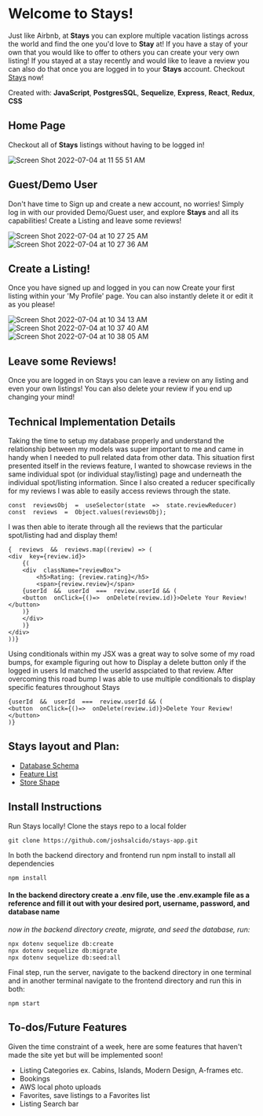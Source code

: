 # Welcome to Stays!

Just like Airbnb, at **Stays** you can explore multiple vacation listings across the world and find the one you'd love to  **Stay** at! If you have a stay of your own that you would like to offer to others you can create your very own listing! If you stayed at a stay recently and would like to leave a review you can also do that once you are logged in to your **Stays** account. Checkout [Stays](https://stays-app.herokuapp.com/) now!

Created with: **JavaScript**, **PostgresSQL**, **Sequelize**, **Express**, **React**, **Redux**, **CSS**


## Home Page

Checkout all of **Stays** listings without having to be logged in!

![Screen Shot 2022-07-04 at 11 55 51 AM](https://user-images.githubusercontent.com/75753879/177201359-16519b04-25be-4d3c-803b-7f998860c26a.png)


## Guest/Demo User

Don't have time to Sign up and create a new account, no worries! Simply log in with our provided Demo/Guest user, and explore **Stays** and all its capabilities! Create a Listing and leave some reviews!

![Screen Shot 2022-07-04 at 10 27 25 AM](https://user-images.githubusercontent.com/75753879/177201418-3d4eb096-004e-4f49-a2fc-992e23e4f9dc.png)
![Screen Shot 2022-07-04 at 10 27 36 AM](https://user-images.githubusercontent.com/75753879/177201421-c0a718b5-7351-4ea8-989a-f613a472c455.png)

## Create a Listing!

Once you have signed up and logged in you can now Create your first listing within your 'My Profile' page. You can also instantly delete it or edit it as you please!

![Screen Shot 2022-07-04 at 10 34 13 AM](https://user-images.githubusercontent.com/75753879/177201458-9bf8861a-2212-4f4d-baec-448cd3495749.png)
![Screen Shot 2022-07-04 at 10 37 40 AM](https://user-images.githubusercontent.com/75753879/177201481-1aacc479-c885-415a-864f-0192be1d942c.png)
![Screen Shot 2022-07-04 at 10 38 05 AM](https://user-images.githubusercontent.com/75753879/177201493-9f9efa0e-140a-4458-a2da-8da3aad6ce2f.png)

## Leave some Reviews!

Once you are logged in on Stays you can leave a review on any listing and even your own listings! You can also delete your review if you end up changing your mind!

## Technical Implementation Details

Taking the time to setup my database properly and understand the relationship between my models was super important to me and came in handy when I needed to pull related data from other data. This situation first presented itself in the reviews feature, I wanted to showcase reviews in the same individual spot (or individual stay/listing) page and underneath the individual spot/listing information. Since I also created a reducer specifically for my reviews I was able to easily access reviews through the state.


    const  reviewsObj  =  useSelector(state  =>  state.reviewReducer)
    const  reviews  =  Object.values(reviewsObj);

I was then able to iterate through all the reviews that the particular spot/listing had and display them!

  

    {  reviews  &&  reviews.map((review) => (
    <div  key={review.id}>
	    {(
	    <div  className="reviewBox"> 
		    <h5>Rating: {review.rating}</h5>
		    <span>{review.review}</span>
	    {userId  &&  userId  ===  review.userId && (
	    <button  onClick={()=>  onDelete(review.id)}>Delete Your Review!</button>
	    )}
	    </div>
	    )}
    </div>
    ))}
Using conditionals within my JSX was a great way to solve some of my road bumps, for example figuring out how to Display a delete button only if the logged in users Id matched the userId asspciated to that review. After overcoming this road bump I was able to use multiple conditionals to display specific features throughout Stays

    {userId  &&  userId  ===  review.userId && (
    <button  onClick={()=>  onDelete(review.id)}>Delete Your Review!</button>
    )}

## Stays layout and Plan:

 - [Database Schema](https://github.com/joshsalcido/stays-app/wiki/Database-Schema)
 - [Feature List](https://github.com/joshsalcido/stays-app/wiki/MVP-Feature-List)
 - [Store Shape](https://github.com/joshsalcido/stays-app/wiki/Store-Shape)

## Install Instructions

Run Stays locally! Clone the stays repo to a local folder

    git clone https://github.com/joshsalcido/stays-app.git

In both the backend directory and frontend run npm install to install all dependencies

    npm install

#### In the backend directory create a .env file, use the .env.example file as a reference and fill it out with your desired port, username, password, and database name
*now in the backend directory create, migrate, and seed the database, run:*

    npx dotenv sequelize db:create
    npx dotenv sequelize db:migrate
    npx dotenv sequelize db:seed:all

Final step, run the server, navigate to the backend directory in one terminal and in another terminal navigate to the frontend directory and run this in both:

    npm start

## To-dos/Future Features

Given the time constraint of a week, here are some features that haven't made the site yet but will be implemented soon!

 - Listing Categories ex. Cabins, Islands, Modern Design, A-frames etc.
 - Bookings
 - AWS local photo uploads
 - Favorites, save listings to a Favorites list
 - Listing Search bar
